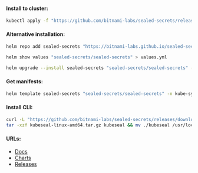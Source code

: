 #### Install to cluster:
```bash
kubectl apply -f "https://github.com/bitnami-labs/sealed-secrets/releases/download/v0.24.1/controller.yaml"
```

#### Alternative installation:
```bash
helm repo add sealed-secrets "https://bitnami-labs.github.io/sealed-secrets" && helm repo update
```
```bash
helm show values "sealed-secrets/sealed-secrets" > values.yml
```
```bash
helm upgrade --install sealed-secrets "sealed-secrets/sealed-secrets" -n kube-system
```

#### Get manifests:
```bash
helm template sealed-secrets "sealed-secrets/sealed-secrets" -n kube-system > manifests.yml
```

#### Install CLI:
```bash
curl -L "https://github.com/bitnami-labs/sealed-secrets/releases/download/v0.24.1/kubeseal-0.24.1-linux-amd64.tar.gz" -o "kubeseal-linux-amd64.tar.gz" && \
tar -xzf kubeseal-linux-amd64.tar.gz kubeseal && mv ./kubeseal /usr/local/bin/ && rm -f kubeseal-linux-amd64.tar.gz
```

#### URLs:
- [Docs](https://github.com/bitnami-labs/sealed-secrets/blob/main/README.md)
- [Charts](https://github.com/bitnami-labs/sealed-secrets/tree/main/helm/sealed-secrets)
- [Releases](https://github.com/bitnami-labs/sealed-secrets/releases)
